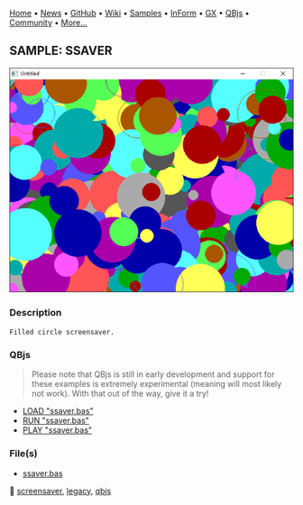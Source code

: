 [Home](https://qb64.com) • [News](../../news.md) • [GitHub](https://github.com/QB64Official/qb64) • [Wiki](wiki.md) • [Samples](../../samples.md) • [InForm](../../inform.md) • [GX](../../gx.md) • [QBjs](../../qbjs.md) • [Community](../../community.md) • [More...](../../more.md)

## SAMPLE: SSAVER

![screenshot.png](img/screenshot.png)

### Description

```text
Filled circle screensaver.
```

### QBjs

> Please note that QBjs is still in early development and support for these examples is extremely experimental (meaning will most likely not work). With that out of the way, give it a try!

* [LOAD "ssaver.bas"](https://qbjs.org/index.html?src=https://qb64.com/samples/ssaver/src/ssaver.bas)
* [RUN "ssaver.bas"](https://qbjs.org/index.html?mode=auto&src=https://qb64.com/samples/ssaver/src/ssaver.bas)
* [PLAY "ssaver.bas"](https://qbjs.org/index.html?mode=play&src=https://qb64.com/samples/ssaver/src/ssaver.bas)

### File(s)

* [ssaver.bas](src/ssaver.bas)

🔗 [screensaver](../screensaver.md), [legacy](../legacy.md), [qbjs](../qbjs.md)
